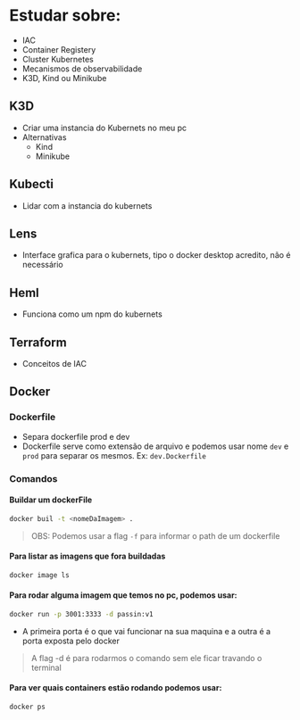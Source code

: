 # Estudar sobre: 
- IAC
- Container Registery 
- Cluster Kubernetes
- Mecanismos de observabilidade 
- K3D, Kind ou Minikube


## K3D 
- Criar uma instancia do Kubernets no meu pc
- Alternativas
	- Kind
	- Minikube
## Kubecti 
- Lidar com a instancia do kubernets 
## Lens
- Interface grafica para o kubernets, tipo o docker desktop acredito, não é necessário
## Heml 
- Funciona como um npm do kubernets
## Terraform 
- Conceitos de IAC

## Docker
### Dockerfile
- Separa dockerfile prod e dev
- Dockerfile serve como extensão de arquivo e podemos usar nome `dev` e `prod` para separar os mesmos.  Ex: `dev.Dockerfile`
### Comandos 

#### Buildar um dockerFile
```bash
docker buil -t <nomeDaImagem> .
```
> OBS: Podemos usar a flag `-f` para informar o path de um dockerfile 

#### Para listar as imagens que fora buildadas 
```bash
docker image ls
```

#### Para rodar alguma imagem que temos no pc, podemos usar: 
```bash
docker run -p 3001:3333 -d passin:v1
```
- A primeira porta é o que vai funcionar na sua maquina e a outra é a porta exposta pelo docker
> A flag -d é para rodarmos o comando sem ele ficar travando o terminal

#### Para ver quais containers estão rodando podemos usar: 
```bash 
docker ps
```




